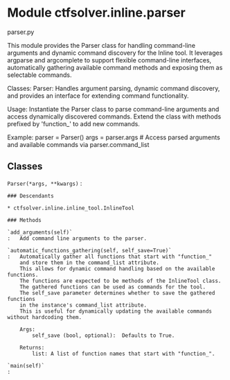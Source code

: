 Module ctfsolver.inline.parser
==============================
parser.py

This module provides the Parser class for handling command-line arguments and dynamic command discovery
for the Inline tool. It leverages argparse and argcomplete to support flexible command-line interfaces,
automatically gathering available command methods and exposing them as selectable commands.

Classes:
    Parser: Handles argument parsing, dynamic command discovery, and provides an interface for
        extending command functionality.

Usage:
    Instantiate the Parser class to parse command-line arguments and access dynamically discovered
    commands. Extend the class with methods prefixed by 'function_' to add new commands.

Example:
    parser = Parser()
    args = parser.args
    # Access parsed arguments and available commands via parser.command_list

Classes
-------

`Parser(*args, **kwargs)`
:   

    ### Descendants

    * ctfsolver.inline.inline_tool.InlineTool

    ### Methods

    `add_arguments(self)`
    :   Add command line arguments to the parser.

    `automatic_functions_gathering(self, self_save=True)`
    :   Automatically gather all functions that start with "function_"
        and store them in the command_list attribute.
        This allows for dynamic command handling based on the available functions.
        The functions are expected to be methods of the InlineTool class.
        The gathered functions can be used as commands for the tool.
        The self_save parameter determines whether to save the gathered functions
        in the instance's command_list attribute.
        This is useful for dynamically updating the available commands without hardcoding them.
        
        Args:
            self_save (bool, optional):  Defaults to True.
        
        Returns:
            list: A list of function names that start with "function_".

    `main(self)`
    :